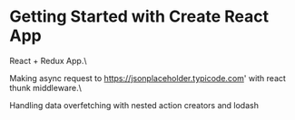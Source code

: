 # Getting Started with Create React App

React + Redux App.\ 

Making async request to https://jsonplaceholder.typicode.com' with react thunk middleware.\

Handling data overfetching with nested action creators and lodash